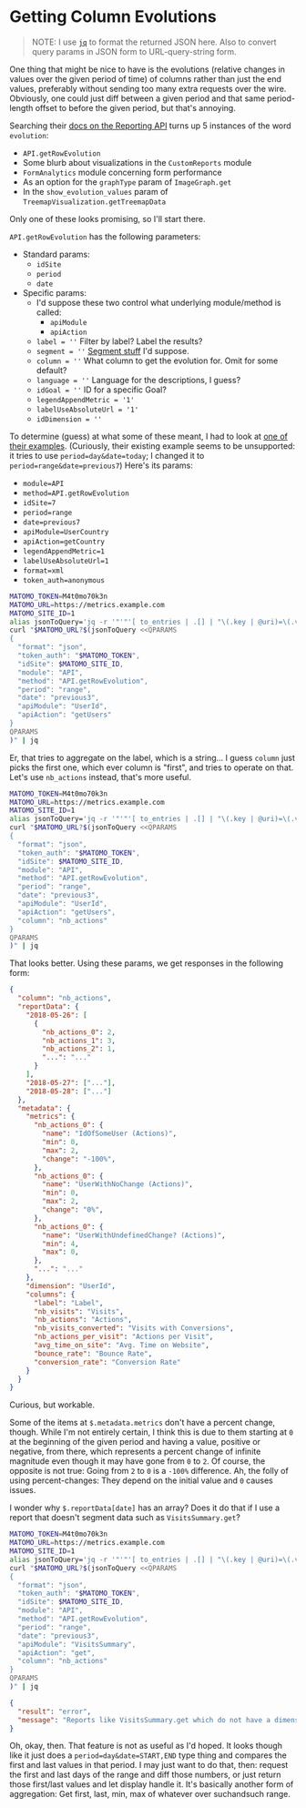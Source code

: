 Getting Column Evolutions
=========================

> NOTE: I use [`jq`](https://stedolan.github.io/jq/) to format the returned JSON here.  Also to convert query params in JSON form to URL-query-string form.

One thing that might be nice to have is the evolutions (relative changes in values over the given period of time) of columns rather than just the end values, preferably without sending too many extra requests over the wire.  Obviously, one could just diff between a given period and that same period-length offset to before the given period, but that's annoying.

Searching their [docs on the Reporting API](https://developer.matomo.org/api-reference/reporting-api) turns up 5 instances of the word `evolution`:
- `API.getRowEvolution`
- Some blurb about visualizations in the `CustomReports` module
- `FormAnalytics` module concerning form performance
- As an option for the `graphType` param of `ImageGraph.get`
- In the `show_evolution_values` param of `TreemapVisualization.getTreemapData`

Only one of these looks promising, so I'll start there.

`API.getRowEvolution` has the following parameters:
- Standard params:
  - `idSite`
  - `period`
  - `date`
- Specific params:
  - I'd suppose these two control what underlying module/method is called:
    - `apiModule`
    - `apiAction`
  - `label = ''` Filter by label?  Label the results?
  - `segment = ''` [Segment stuff](https://developer.matomo.org/api-reference/reporting-api-segmentation) I'd suppose.
  - `column = ''` What column to get the evolution for.  Omit for some default?
  - `language = ''` Language for the descriptions, I guess?
  - `idGoal = ''` ID for a specific Goal?
  - `legendAppendMetric = '1'`
  - `labelUseAbsoluteUrl = '1'`
  - `idDimension = ''`

To determine (guess) at what some of these meant, I had to look at [one of their examples](https://demo.matomo.org/?module=API&method=API.getRowEvolution&idSite=7&period=range&date=previous7&apiModule=UserCountry&apiAction=getCountry&legendAppendMetric=1&labelUseAbsoluteUrl=1&format=xml&token_auth=anonymous).  (Curiously, their existing example seems to be unsupported: it tries to use `period=day&date=today`; I changed it to `period=range&date=previous7`)  Here's its params:
- `module=API`
- `method=API.getRowEvolution`
- `idSite=7`
- `period=range`
- `date=previous7`
- `apiModule=UserCountry`
- `apiAction=getCountry`
- `legendAppendMetric=1`
- `labelUseAbsoluteUrl=1`
- `format=xml`
- `token_auth=anonymous`

```sh
MATOMO_TOKEN=M4t0mo70k3n
MATOMO_URL=https://metrics.example.com
MATOMO_SITE_ID=1
alias jsonToQuery='jq -r '"'"'[ to_entries | .[] | "\(.key | @uri)=\(.value | @uri)" ] | join("&")'"'"''
curl "$MATOMO_URL?$(jsonToQuery <<QPARAMS
{
  "format": "json",
  "token_auth": "$MATOMO_TOKEN",
  "idSite": $MATOMO_SITE_ID,
  "module": "API",
  "method": "API.getRowEvolution",
  "period": "range",
  "date": "previous3",
  "apiModule": "UserId",
  "apiAction": "getUsers"
}
QPARAMS
)" | jq
```

Er, that tries to aggregate on the label, which is a string...  I guess `column` just picks the first one, which ever column is "first", and tries to operate on that.  Let's use `nb_actions` instead, that's more useful.

```sh
MATOMO_TOKEN=M4t0mo70k3n
MATOMO_URL=https://metrics.example.com
MATOMO_SITE_ID=1
alias jsonToQuery='jq -r '"'"'[ to_entries | .[] | "\(.key | @uri)=\(.value | @uri)" ] | join("&")'"'"''
curl "$MATOMO_URL?$(jsonToQuery <<QPARAMS
{
  "format": "json",
  "token_auth": "$MATOMO_TOKEN",
  "idSite": $MATOMO_SITE_ID,
  "module": "API",
  "method": "API.getRowEvolution",
  "period": "range",
  "date": "previous3",
  "apiModule": "UserId",
  "apiAction": "getUsers",
  "column": "nb_actions"
}
QPARAMS
)" | jq
```

That looks better.  Using these params, we get responses in the following form:

```json
{
  "column": "nb_actions",
  "reportData": {
    "2018-05-26": [
      {
        "nb_actions_0": 2,
        "nb_actions_1": 3,
        "nb_actions_2": 1,
        "...": "..."
      }
    ],
    "2018-05-27": ["..."],
    "2018-05-28": ["..."]
  },
  "metadata": {
    "metrics": {
      "nb_actions_0": {
        "name": "IdOfSomeUser (Actions)",
        "min": 0,
        "max": 2,
        "change": "-100%",
      },
      "nb_actions_0": {
        "name": "UserWithNoChange (Actions)",
        "min": 0,
        "max": 2,
        "change": "0%",
      },
      "nb_actions_0": {
        "name": "UserWithUndefinedChange? (Actions)",
        "min": 4,
        "max": 0,
      },
      "...": "..."
    },
    "dimension": "UserId",
    "columns": {
      "label": "Label",
      "nb_visits": "Visits",
      "nb_actions": "Actions",
      "nb_visits_converted": "Visits with Conversions",
      "nb_actions_per_visit": "Actions per Visit",
      "avg_time_on_site": "Avg. Time on Website",
      "bounce_rate": "Bounce Rate",
      "conversion_rate": "Conversion Rate"
    }
  }
}
```

Curious, but workable.

Some of the items at `$.metadata.metrics` don't have a percent change, though.  While I'm not entirely certain, I think this is due to them starting at `0` at the beginning of the given period and having a value, positive or negative, from there, which represents a percent change of infinite magnitude even though it may have gone from `0` to `2`.  Of course, the opposite is not true: Going from `2` to `0` is a `-100%` difference.  Ah, the folly of using percent-changes: They depend on the initial value and `0` causes issues.

I wonder why `$.reportData[date]` has an array?  Does it do that if I use a report that doesn't segment data such as `VisitsSummary.get`?

```sh
MATOMO_TOKEN=M4t0mo70k3n
MATOMO_URL=https://metrics.example.com
MATOMO_SITE_ID=1
alias jsonToQuery='jq -r '"'"'[ to_entries | .[] | "\(.key | @uri)=\(.value | @uri)" ] | join("&")'"'"''
curl "$MATOMO_URL?$(jsonToQuery <<QPARAMS
{
  "format": "json",
  "token_auth": "$MATOMO_TOKEN",
  "idSite": $MATOMO_SITE_ID,
  "module": "API",
  "method": "API.getRowEvolution",
  "period": "range",
  "date": "previous3",
  "apiModule": "VisitsSummary",
  "apiAction": "get",
  "column": "nb_actions"
}
QPARAMS
)" | jq
```

```json
{
  "result": "error",
  "message": "Reports like VisitsSummary.get which do not have a dimension are not supported by row evolution"
}
```

Oh, okay, then.  That feature is not as useful as I'd hoped.  It looks though like it just does a `period=day&date=START,END` type thing and compares the first and last values in that period.  I may just want to do that, then: request the first and last days of the range and diff those numbers, or just return those first/last values and let display handle it.  It's basically another form of aggregation: Get first, last, min, max of whatever over suchandsuch range.
